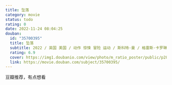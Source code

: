 ```yaml
---
title: 坠落
category: movie
status: todo
rating: 0
date: 2022-11-24 08:04:25
douban:
  id: "35700395"
  title: 坠落
  subtitle: 2022 / 英国 美国 / 动作 惊悚 冒险 运动 / 斯科特·曼 / 格雷斯·卡罗琳·柯里 维吉尼亚·加德纳
  rating: 6.9
  cover: https://img1.doubanio.com/view/photo/m_ratio_poster/public/p2879233407.jpg
  link: https://movie.douban.com/subject/35700395/
---
```


豆瓣推荐，有点想看